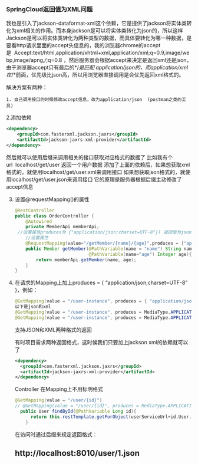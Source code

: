 ### SpringCloud返回值为XML问题

我也是引入了jackson-dataformat-xml这个依赖，它是提供了jackson将实体类转化为xml相关的作用。而本身jackson是可以将实体类转化为json的，所以这样Jackson是可以将实体类转化为两种类型的数据，而具体要转化为哪一种数据，是要看http请求里面的accept头信息的，我的浏览器chrome的accept是  Accept:text/html,application/xhtml+xml,application/xml;q=0.9,image/webp,image/apng,*/*;q=0.8 ，然后服务器会根据accept来决定是返回xml还是json，由于浏览器accept只有最后的*/*是匹配 application/json的，而application/xml在*/*前面，优先级比json高，所以用浏览器直接调用是会优先返回xml格式的。 

 解决方案有两种： 

	1. 自己调用接口的时候修改accept信息，改为application/json  (postman之类的工具)  

2.添加依赖        

```xml
<dependency>
    <groupId>com.fasterxml.jackson.jaxrs</groupId>
    <artifactId>jackson-jaxrs-xml-provider</artifactId>         
</dependency> 
```

 然后就可以使用后缀来调用相关的接口获取对应格式的数据了 比如我有个url  localhost/get/user 返回一个用户数据 添加了上面的依赖后，如果想获取xml格式的，就使用localhost/get/user.xml来调用接口 如果想获取json格式的，就使用localhost/get/user.json来调用接口 它的原理是服务器根据后缀主动修改了accept信息 

3. 设置@requestMapping()的属性

   ```java
   @RestController
   public class OrderController {
       @Autowired
       private MemberApi memberApi;
   	//设置属性produces为 {"application/json;charset=UTF-8"}) 返回值为json
       //设置属性
       @RequestMapping(value="/getMember/{name}/{age}",produces = {"application/json;charset=UTF-8"})
       public Member getMember(@PathVariable(name = "name") String name,
                               @PathVariable(name="age") Integer age){
           return memberApi.getMember(name, age);
       }
   }
   ```

4. 在请求的Mapping上加上produces = { “application/json;charset=UTF-8” }，例如：

   

   ```java
   @GetMapping(value = "/user-instance", produces = { "application/json;charset=UTF-8" })
   以下是json和xml 
   @GetMapping(value = "/user-instance", produces = MediaType.APPLICATION_JSON_UTF8_VALUE)
   @GetMapping(value = "/user-instance", produces = MediaType.APPLICATION_XML_VALUE)
   
   ```

   支持JSON和XML两种格式的返回

   有时项目需求两种返回格式，这时候我们只要加上jackson xml的依赖就可以了

   

   ```xml
   <dependency>
     <groupId>com.fasterxml.jackson.jaxrs</groupId>
     <artifactId>jackson-jaxrs-xml-provider</artifactId>
   </dependency>
   
   ```

   Controller
   在Mapping上不用标明格式

   ```java
   @GetMapping(value = "/user/{id}")
   // @GetMapping(value = "/user/{id}", produces = MediaType.APPLICATION_JSON_UTF8_VALUE)
     public User findById(@PathVariable Long id){
         return this.restTemplate.getForObject(userServiceUrl+id,User.class);
       }
   
   ```
   

   在访问时通过后缀来规定返回格式：

   http://localhost:8010/user/1.json
   --------------------- 
   